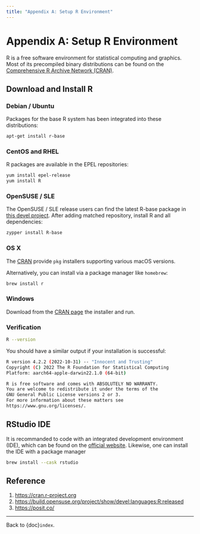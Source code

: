 ```yaml
---
title: "Appendix A: Setup R Environment"
---
```


# Appendix A: Setup R Environment

R is a free software environment for statistical computing and graphics.
Most of its precompiled binary distributions can be found on the
[Comprehensive R Archive Network (CRAN)](https://cran.r-project.org/).

## Download and Install R

### Debian / Ubuntu

Packages for the base R system has been integrated into these
distributions:

```bash
apt-get install r-base
```

### CentOS and RHEL

R packages are available in the EPEL repositories:

```bash
yum install epel-release
yum install R
```

### OpenSUSE / SLE

The OpenSUSE / SLE release users can find the latest R-base package in
[this devel
project](https://build.opensuse.org/project/show/devel:languages:R:released).
After adding matched repository, install R and all dependencies:

```bash
zypper install R-base
```

### OS X

The [CRAN](https://cran.r-project.org/bin/macosx/) provide `pkg`
installers supporting various macOS versions.

Alternatively, you can install via a package manager like `homebrew`:

```bash
brew install r
```

### Windows

Download from the [CRAN
page](https://cran.r-project.org/bin/windows/base/) the installer and
run.

### Verification

```bash
R --version
```

You should have a similar output if your installation is successful:

```sh
R version 4.2.2 (2022-10-31) -- "Innocent and Trusting"
Copyright (C) 2022 The R Foundation for Statistical Computing
Platform: aarch64-apple-darwin22.1.0 (64-bit)

R is free software and comes with ABSOLUTELY NO WARRANTY.
You are welcome to redistribute it under the terms of the
GNU General Public License versions 2 or 3.
For more information about these matters see
https://www.gnu.org/licenses/.
```

## RStudio IDE

It is recommanded to code with an integrated development environment
(IDE), which can be found on the [official
website](https://posit.co/download/rstudio-desktop/). Likewise, one can
install the IDE with a package manager

```bash
brew install --cask rstudio
```

## Reference

1.  <https://cran.r-project.org>
2.  <https://build.opensuse.org/project/show/devel:languages:R:released>
3.  <https://posit.co/>

---

Back to {doc}`index`.

```{disqus}

```
